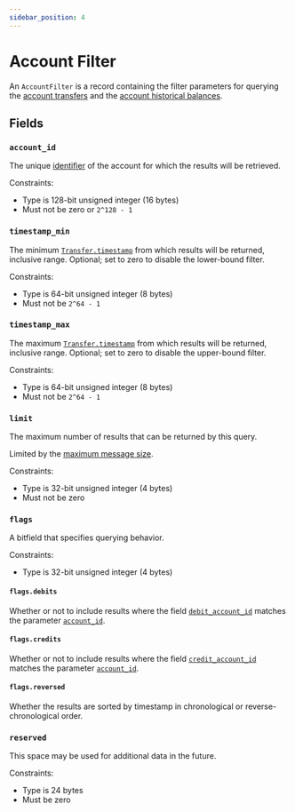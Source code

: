 ```yaml
---
sidebar_position: 4
---
```


# Account Filter

An `AccountFilter` is a record containing the filter parameters for querying
the [account transfers](operations/get_account_transfers.md)
and the [account historical balances](operations/get_account_balances.md).

## Fields

### `account_id`

The unique [identifier](accounts.md#id) of the account for which the results will be retrieved.

Constraints:

* Type is 128-bit unsigned integer (16 bytes)
* Must not be zero or `2^128 - 1`

### `timestamp_min`

The minimum [`Transfer.timestamp`](transfers.md#timestamp) from which results will be returned, inclusive range.
Optional; set to zero to disable the lower-bound filter.

Constraints:

* Type is 64-bit unsigned integer (8 bytes)
* Must not be `2^64 - 1`

### `timestamp_max`

The maximum [`Transfer.timestamp`](transfers.md#timestamp) from which results will be returned, inclusive range.
Optional; set to zero to disable the upper-bound filter.

Constraints:

* Type is 64-bit unsigned integer (8 bytes)
* Must not be `2^64 - 1`

### `limit`

The maximum number of results that can be returned by this query.

Limited by the [maximum message size](../design/client-requests.md#batching-events).

Constraints:

* Type is 32-bit unsigned integer (4 bytes)
* Must not be zero

### `flags`

A bitfield that specifies querying behavior.

Constraints:

* Type is 32-bit unsigned integer (4 bytes)

#### `flags.debits`

Whether or not to include results where the field [`debit_account_id`](transfers.md#debit_account_id)
matches the parameter [`account_id`](#account_id).

#### `flags.credits`

Whether or not to include results where the field [`credit_account_id`](transfers.md#credit_account_id)
matches the parameter [`account_id`](#account_id).

#### `flags.reversed`

Whether the results are sorted by timestamp in chronological or reverse-chronological order.

### `reserved`

This space may be used for additional data in the future.

Constraints:

* Type is 24 bytes
* Must be zero